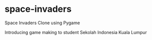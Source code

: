 # space-invaders
Space Invaders Clone using Pygame

Introducing game making to student Sekolah Indonesia Kuala Lumpur

